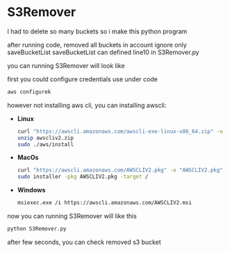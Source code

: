 # S3Remover

I had to delete so many buckets so i make this python program

after running code, removed all buckets in account ignore only saveBucketList 
saveBucketList can defined line10 in S3Remover.py

you can running S3Remover will look like 

first you could configure credentials use under code

```bash
aws configurek
```

however not installing aws cli, you can installing awscli:

- **Linux**
    
    ```bash
    curl "https://awscli.amazonaws.com/awscli-exe-linux-x86_64.zip" -o "awscliv2.zip"
    unzip awscliv2.zip
    sudo ./aws/install
    ```
    
- **MacOs**
    
    ```bash
    curl "https://awscli.amazonaws.com/AWSCLIV2.pkg" -o "AWSCLIV2.pkg"
    sudo installer -pkg AWSCLIV2.pkg -target /
    ```
    
- **Windows**
    
    ```bash
    msiexec.exe /i https://awscli.amazonaws.com/AWSCLIV2.msi
    ```
    

now you can running S3Remover will like this

```bash
python S3Remover.py
```

after few seconds, you can check removed s3 bucket